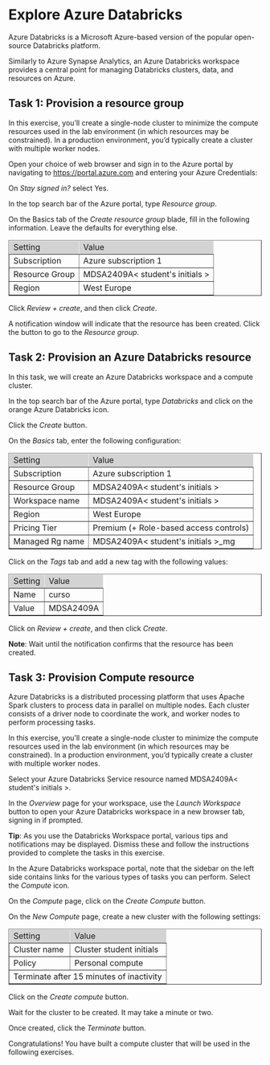 # Explore Azure Databricks #
Azure Databricks is a Microsoft Azure-based version of the popular open-source Databricks platform.

Similarly to Azure Synapse Analytics, an Azure Databricks workspace provides a central point for managing Databricks clusters, data, and resources on Azure.

## Task 1: Provision a resource group ##
In this exercise, you’ll create a single-node cluster to minimize the compute resources used in the lab environment (in which resources may be constrained). In a production environment, you’d typically create a cluster with multiple worker nodes.

Open your choice of web browser and sign in to the Azure portal by navigating to https://portal.azure.com and entering your Azure Credentials:
<!--
    * Username: alumnoXX@juanquijanodemos.onmicrosoft.com
    * Password: AzurePa55w0rd1234
-->
On *Stay signed in?* select Yes.

In the top search bar of the Azure portal, type *Resource group*.

On the Basics tab of the *Create resource group* blade, fill in the following information. Leave the defaults for everything else.

<!--
    | Setting | Value |
    |---------|-------|
    | Subscription | Aula01 |
    | Resource Group | RGalumnoXX |
    | Function App name | storageaccalumnoXX |
    | Region | Spain Central |
-->

<table border="1">
    <thead>
    <tr style="border: none; height: 5px; background-color: lightgray;"><td>Setting </td><td>Value</tr>
    </thead>
    <tr><td>Subscription</td><td>Azure subscription 1</td></tr>
    <tr><td>Resource Group</td><td>MDSA2409A< student's initials ></td></tr>
    <tr><td>Region</td><td>West Europe</td></tr>
</table>

Click *Review + create*, and then click *Create*.

A notification window will indicate that the resource has been created. Click the button to go to the *Resource group*.

## Task 2: Provision an Azure Databricks resource ##
In this task, we will create an Azure Databricks workspace and a compute cluster.

In the top search bar of the Azure portal, type *Databricks* and click on the orange Azure Databricks icon.

Click the *Create* button.

On the *Basics* tab, enter the following configuration:

<table border="1">
    <thead>
    <tr style="border: none; height: 5px; background-color: lightgray;"><td>Setting </td><td>Value</tr>
    </thead>
    <tr><td>Subscription</td><td>Azure subscription 1</td></tr>
    <tr><td>Resource Group</td><td>MDSA2409A< student's initials ></td></tr>
    <tr><td>Workspace name</td><td>MDSA2409A<  student's initials ></td></tr>
    <tr><td>Region</td><td>West Europe</td></tr>
    <tr><td>Pricing Tier</td><td>Premium (+ Role-based access controls)</td></tr>
    <tr><td>Managed Rg name</td><td>MDSA2409A<  student's initials >_mg</td></tr>
</table>

Click on the *Tags* tab and add a new tag with the following values:

<table border="1">
    <thead>
    <tr style="border: none; height: 5px; background-color: lightgray;"><td>Setting </td><td>Value</tr>
    </thead>
    <tr><td>Name</td><td>curso</td></tr>
    <tr><td>Value</td><td>MDSA2409A</td></tr>
</table>

Click on *Review + create*, and then click *Create*.

**Note**: Wait until the notification confirms that the resource has been created.

## Task 3: Provision Compute resource ##
Azure Databricks is a distributed processing platform that uses Apache Spark clusters to process data in parallel on multiple nodes. Each cluster consists of a driver node to coordinate the work, and worker nodes to perform processing tasks.

In this exercise, you’ll create a single-node cluster to minimize the compute resources used in the lab environment (in which resources may be constrained). In a production environment, you’d typically create a cluster with multiple worker nodes.

Select your Azure Databricks Service resource named MDSA2409A< student's initials >.

In the *Overview* page for your workspace, use the *Launch Workspace* button to open your Azure Databricks workspace in a new browser tab, signing in if prompted.

**Tip**: As you use the Databricks Workspace portal, various tips and notifications may be displayed. Dismiss these and follow the instructions provided to complete the tasks in this exercise.

In the Azure Databricks workspace portal, note that the sidebar on the left side contains links for the various types of tasks you can perform. Select the *Compute* icon.

On the *Compute* page, click on the *Create Compute* button.

On the *New Compute* page, create a new cluster with the following settings:

<table border="1">
    <thead>
    <tr style="border: none; height: 5px; background-color: lightgray;"><td>Setting </td><td>Value</tr>
    </thead>
    <tr>
        <td>Cluster name</td><td>Cluster student initials</td>
    </tr>
    <tr>
        <td>Policy</td><td>Personal compute</td>
    </tr>
    <tr>
        <td colspan="2">Terminate after 15 minutes of inactivity</td>
    </tr>
</table>

Click on the *Create compute* button.

Wait for the cluster to be created. It may take a minute or two.

Once created, click the *Terminate* button.

Congratulations! You have built a compute cluster that will be used in the following exercises.
